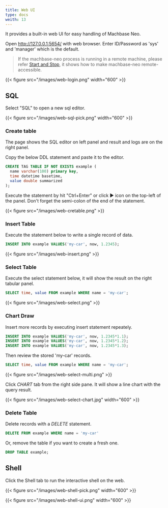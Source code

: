 ```yaml
---
title: Web UI
type: docs
weith: 13
---
```


It provides a built-in web UI for easy handling of Machbase Neo.

Open http://127.0.0.1:5654/ with web browser. Enter ID/Password as 'sys' and 'manager' which is the default.

> If the machbase-neo process is running in a remote machine, please refer [Start and Stop](../start-stop), it shows how to make machbase-neo remote-accessible.

{{< figure src="/images/web-login.png" width="600" >}}

## SQL

Select "SQL" to open a new sql editor.

{{< figure src="/images/web-sql-pick.png" width="600" >}}

### Create table

The page shows the SQL editor on left panel and result and logs are on the right panel.

Copy the below DDL statement and paste it to the editor.

```sql
CREATE TAG TABLE IF NOT EXISTS example (
  name varchar(100) primary key,
  time datetime basetime,
  value double summarized
);
```

Execute the statement by hit "Ctrl+Enter" or click ▶︎ icon on the top-left of the panel. Don't forget the semi-colon of the end of the statement.

{{< figure src="/images/web-cretable.png" >}}

### Insert Table

Execute the statement below to write a single record of data.

```sql
INSERT INTO example VALUES('my-car', now, 1.2345);
```

{{< figure src="/images/web-insert.png" >}}

### Select Table

Execute the select statement below, it will show the result on the right tabular panel.

```sql
SELECT time, value FROM example WHERE name = 'my-car';
```

{{< figure src="/images/web-select.png" >}}

### Chart Draw

Insert more records by executing insert statement repeately.

```sql
INSERT INTO example VALUES('my-car', now, 1.2345*1.1);
INSERT INTO example VALUES('my-car', now, 1.2345*1.2);
INSERT INTO example VALUES('my-car', now, 1.2345*1.3);
```

Then review the stored 'my-car' records.

```sql
SELECT time, value FROM example WHERE name = 'my-car';
```
{{< figure src="/images/web-select-multi.png" >}}

Click *CHART* tab from the right side pane. It will show a line chart with the query result.

{{< figure src="/images/web-select-chart.jpg" width="600" >}}

### Delete Table

Delete records with a *DELETE* statement.

```sql
DELETE FROM example WHERE name = 'my-car'
```

Or, remove the table if you want to create a fresh one.

```sql
DROP TABLE example;
```

## Shell

Click the Shell tab to run the interactive shell on the web.

{{< figure src="/images/web-shell-pick.png" width="600" >}}

{{< figure src="/images/web-shell-ui.png" width="600" >}}
